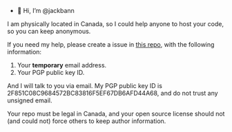 - 👋 Hi, I’m @jackbann

I am physically located in Canada, so I could help anyone to host your code, so you can keep anonymous. 

If you need my help, please create a issue in [this repo](https://github.com/jackbann/jackbann), with the following information: 

1. Your **temporary** email address. 
2. Your PGP public key ID. 

And I will talk to you via email. My PGP public key ID is 2F851C08C9684572BC83816F5EF67DB6AFD44A68, and do not trust any unsigned email. 

Your repo must be legal in Canada, and your open source license should not (and could not) force others to keep author information. 
